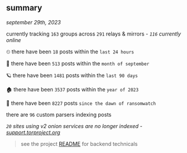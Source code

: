 
## summary
_september 29th, 2023_

currently tracking `163` groups across `291` relays & mirrors - _`116` currently online_

⏲ there have been `18` posts within the `last 24 hours`

🦈 there have been `513` posts within the `month of september`

🪐 there have been `1481` posts within the `last 90 days`

🏚 there have been `3537` posts within the `year of 2023`

🦕 there have been `8227` posts `since the dawn of ransomwatch`

there are `96` custom parsers indexing posts

_`20` sites using v2 onion services are no longer indexed - [support.torproject.org](https://support.torproject.org/onionservices/v2-deprecation/)_

> see the project [README](https://github.com/joshhighet/ransomwatch#ransomwatch--) for backend technicals
